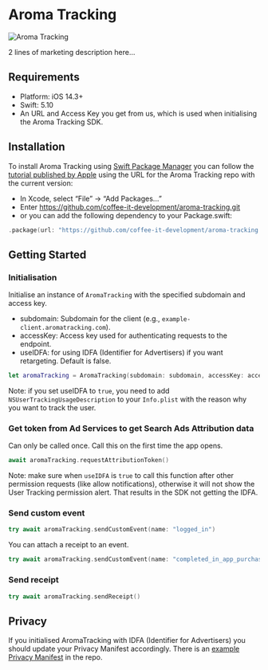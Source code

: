 # Aroma Tracking

![Aroma Tracking](/AromaTracking.png "Aroma Tracking")

2 lines of marketing description here...


## Requirements

- Platform: iOS 14.3+
- Swift: 5.10
- An URL and Access Key you get from us, which is used when initialising the Aroma Tracking SDK.


## Installation

To install Aroma Tracking using [Swift Package Manager](https://www.swift.org/documentation/package-manager/) you can follow the [tutorial published by Apple](https://developer.apple.com/documentation/xcode/adding-package-dependencies-to-your-app) using the URL for the Aroma Tracking repo with the current version:

- In Xcode, select “File” → “Add Packages...”
- Enter https://github.com/coffee-it-development/aroma-tracking.git
- or you can add the following dependency to your Package.swift:
```swift
.package(url: "https://github.com/coffee-it-development/aroma-tracking.git", from: "1.0.0")
```


## Getting Started

### Initialisation

Initialise an instance of `AromaTracking` with the specified subdomain and access key.

- subdomain: Subdomain for the client (e.g., `example-client.aromatracking.com`).
- accessKey: Access key used for authenticating requests to the endpoint.
- useIDFA: for using IDFA (Identifier for Advertisers) if you want retargeting. Default is false.

```swift
let aromaTracking = AromaTracking(subdomain: subdomain, accessKey: accessKey, useIDFA: useIDFA)
```

Note: if you set useIDFA to `true`, you need to add `NSUserTrackingUsageDescription` to your `Info.plist` with the reason why you want to track the user.


### Get token from Ad Services to get Search Ads Attribution data

Can only be called once. Call this on the first time the app opens.

```swift
await aromaTracking.requestAttributionToken()
```

Note: make sure when `useIDFA` is `true` to call this function after other permission requests (like allow notifications), otherwise it will not show the User Tracking permission alert. That results in the SDK not getting the IDFA. 


### Send custom event

```swift
try await aromaTracking.sendCustomEvent(name: "logged_in")
```


You can attach a receipt to an event.
```swift
try await aromaTracking.sendCustomEvent(name: "completed_in_app_purchase", attachReceipt: true)
```


### Send receipt

```swift
try await aromaTracking.sendReceipt()
```




## Privacy

If you initialised AromaTracking with IDFA (Identifier for Advertisers) you should update your Privacy Manifest accordingly. There is an [example Privacy Manifest](/PrivacyInfo.xcprivacy) in the repo.

